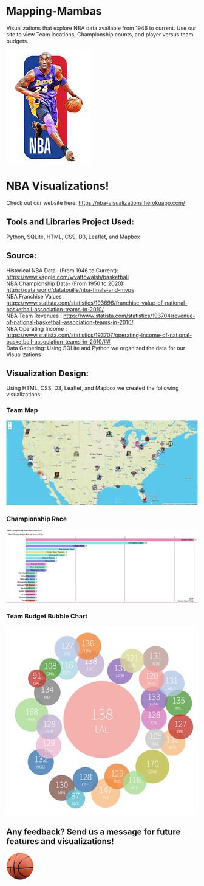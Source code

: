 # Mapping-Mambas
Visualizations that explore NBA data available from 1946 to current. Use our site to view Team locations, Championship counts, and player versus team budgets.

![Alt text](static/assets/NBA%20Kobe.png?raw=true "NBA Kobe Logo")

# NBA Visualizations!
Check out our website here: https://nba-visualizations.herokuapp.com/

## Tools and Libraries Project Used:
Python, SQLite, HTML, CSS, D3, Leaflet, and Mapbox

## Source:
Historical NBA Data- (From 1946 to Current): https://www.kaggle.com/wyattowalsh/basketball
<br/>
NBA Championship Data- (From 1950 to 2020): https://data.world/datatouille/nba-finals-and-mvps
<br/>
NBA Franchise Values : https://www.statista.com/statistics/193696/franchise-value-of-national-basketball-association-teams-in-2010/
<br/>
NBA Team Revenues : https://www.statista.com/statistics/193704/revenue-of-national-basketball-association-teams-in-2010/
<br/>
NBA Operating Income : https://www.statista.com/statistics/193707/operating-income-of-national-basketball-association-teams-in-2010/## 
<br/>
Data Gathering:
Using SQLite and Python we organized the data for our Visualizations

## Visualization Design:
Using HTML, CSS, D3, Leaflet, and Mapbox we created the following visualizations:

### Team Map
![Alt text](static/assets/Leaflet%20Team%20Mapbox.png?raw=true "Team Map")

### Championship Race
![Alt text](static/assets/Championship%20Race%20Image.png?raw=true "Championship Race")

### Team Budget Bubble Chart
![Alt text](static/assets/Budget%20Bubble%20Image.png?raw=true "Budget Bubble")


## Any feedback? Send us a message for future features and visualizations!

![Alt text](static/assets/basketball.png?raw=true "Basketball")

